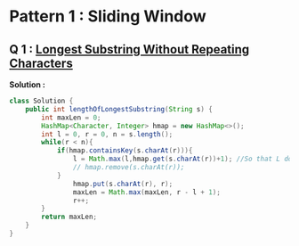 # Pattern 1 : Sliding Window
## Q 1 : [Longest Substring Without Repeating Characters]( https://leetcode.com/problems/longest-substring-without-repeating-characters/description/)

**Solution :**


````Java
class Solution {
    public int lengthOfLongestSubstring(String s) {
        int maxLen = 0;
        HashMap<Character, Integer> hmap = new HashMap<>();
        int l = 0, r = 0, n = s.length();
        while(r < n){
            if(hmap.containsKey(s.charAt(r))){
                l = Math.max(l,hmap.get(s.charAt(r))+1); //So that L doesnt move backwards
                // hmap.remove(s.charAt(r));
            }
                hmap.put(s.charAt(r), r);
                maxLen = Math.max(maxLen, r - l + 1);
                r++;
        }
        return maxLen;
    }
}
````
